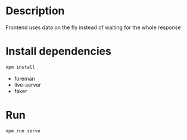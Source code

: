 # Description

Frontend uses data on the fly instead of waiting for the whole response

# Install dependencies

```bash
npm install
```

- foreman
- live-server
- faker

# Run

```bash
npm run serve
```
